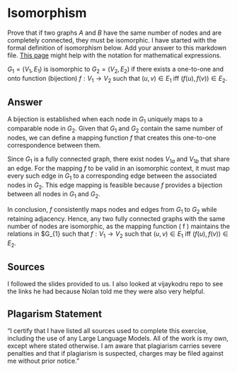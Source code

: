 # Isomorphism

Prove that if two graphs $A$ and $B$ have the same number of nodes and are
completely connected, they must be isomorphic. I have started with the formal
definition of isomorphism below. Add your answer to this markdown file. [This
page](https://docs.github.com/en/get-started/writing-on-github/working-with-advanced-formatting/writing-mathematical-expressions)
might help with the notation for mathematical expressions.

$G_1=(V_1 , E_1)$ is isomorphic to $G_2 = (V_2, E_2)$ if there exists a
one-to-one and onto function (bijection) $f: V_1 \rightarrow V_2$ such that $(u,v)
\in E_1$ iff $(f(u),f(v)) \in E_2$.

## Answer 
A bijection is established when each node in $G_{1}$ uniquely maps to a comparable node in $G_{2}$. Given that $G_{1}$ and $G_{2}$ contain the same number of nodes, we can define a mapping function _f_ that creates this one-to-one correspondence between them.

Since $G_{1}$ is a fully connected graph, there exist nodes $V_{1a}$ and $V_{1b}$ that share an edge. For the mapping _f_ to be valid in an isomorphic context, it must map every such edge in $G_{1}$ to a corresponding edge between the associated nodes in $G_{2}$. This edge mapping is feasible because _f_ provides a bijection between all nodes in $G_{1}$ and $G_{2}$.

In conclusion, _f_ consistently maps nodes and edges from $G_{1}$ to $G_{2}$ while retaining adjacency. Hence, any two fully connected graphs with the same number of nodes are isomorphic, as the mapping function \( f \) maintains the relations in $G_{1} such that $f: V_1 \rightarrow V_2$ such that $(u,v) \in E_1$ iff $(f(u),f(v)) \in E_2$.
## Sources 
I followed the slides provided to us. I also looked at vijaykodru repo to see the links he had because Nolan told me they were also very helpful. 

## Plagarism Statement
“I certify that I have listed all sources used to complete this exercise, including the use of any Large Language Models. All of the work is my own, except where stated otherwise. I am aware that plagiarism carries severe penalties and that if plagiarism is suspected, charges may be filed against me without prior notice.”


